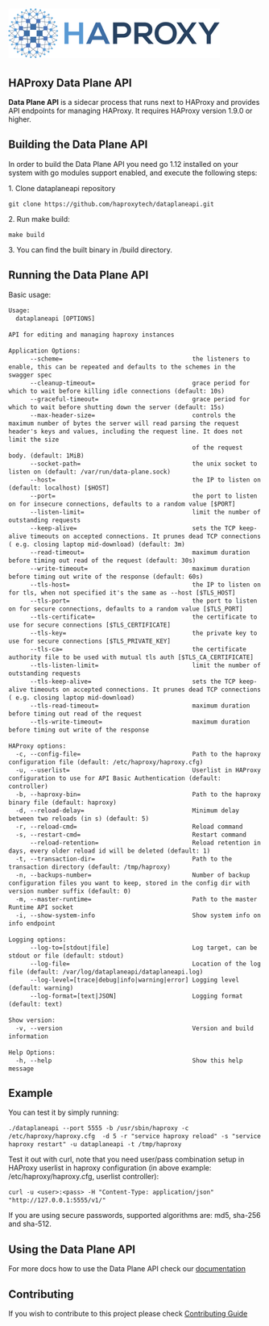 # ![HAProxy](assets/images/haproxy-weblogo-210x49.png "HAProxy")

## HAProxy Data Plane API

**Data Plane API** is a sidecar process that runs next to HAProxy and provides API endpoints for managing HAProxy. It requires HAProxy version 1.9.0 or higher.

## Building the Data Plane API

In order to build the Data Plane API you need go 1.12 installed on your system with go modules support enabled, and execute the following steps:

1\. Clone dataplaneapi repository

```
git clone https://github.com/haproxytech/dataplaneapi.git
```

2\. Run make build:

```
make build
```

3\. You can find the built binary in /build directory.

## Running the Data Plane API
Basic usage:

```
Usage:
  dataplaneapi [OPTIONS]

API for editing and managing haproxy instances

Application Options:
      --scheme=                                    the listeners to enable, this can be repeated and defaults to the schemes in the swagger spec
      --cleanup-timeout=                           grace period for which to wait before killing idle connections (default: 10s)
      --graceful-timeout=                          grace period for which to wait before shutting down the server (default: 15s)
      --max-header-size=                           controls the maximum number of bytes the server will read parsing the request header's keys and values, including the request line. It does not limit the size
                                                   of the request body. (default: 1MiB)
      --socket-path=                               the unix socket to listen on (default: /var/run/data-plane.sock)
      --host=                                      the IP to listen on (default: localhost) [$HOST]
      --port=                                      the port to listen on for insecure connections, defaults to a random value [$PORT]
      --listen-limit=                              limit the number of outstanding requests
      --keep-alive=                                sets the TCP keep-alive timeouts on accepted connections. It prunes dead TCP connections ( e.g. closing laptop mid-download) (default: 3m)
      --read-timeout=                              maximum duration before timing out read of the request (default: 30s)
      --write-timeout=                             maximum duration before timing out write of the response (default: 60s)
      --tls-host=                                  the IP to listen on for tls, when not specified it's the same as --host [$TLS_HOST]
      --tls-port=                                  the port to listen on for secure connections, defaults to a random value [$TLS_PORT]
      --tls-certificate=                           the certificate to use for secure connections [$TLS_CERTIFICATE]
      --tls-key=                                   the private key to use for secure connections [$TLS_PRIVATE_KEY]
      --tls-ca=                                    the certificate authority file to be used with mutual tls auth [$TLS_CA_CERTIFICATE]
      --tls-listen-limit=                          limit the number of outstanding requests
      --tls-keep-alive=                            sets the TCP keep-alive timeouts on accepted connections. It prunes dead TCP connections ( e.g. closing laptop mid-download)
      --tls-read-timeout=                          maximum duration before timing out read of the request
      --tls-write-timeout=                         maximum duration before timing out write of the response

HAProxy options:
  -c, --config-file=                               Path to the haproxy configuration file (default: /etc/haproxy/haproxy.cfg)
  -u, --userlist=                                  Userlist in HAProxy configuration to use for API Basic Authentication (default: controller)
  -b, --haproxy-bin=                               Path to the haproxy binary file (default: haproxy)
  -d, --reload-delay=                              Minimum delay between two reloads (in s) (default: 5)
  -r, --reload-cmd=                                Reload command
  -s, --restart-cmd=                               Restart command
      --reload-retention=                          Reload retention in days, every older reload id will be deleted (default: 1)
  -t, --transaction-dir=                           Path to the transaction directory (default: /tmp/haproxy)
  -n, --backups-number=                            Number of backup configuration files you want to keep, stored in the config dir with version number suffix (default: 0)
  -m, --master-runtime=                            Path to the master Runtime API socket
  -i, --show-system-info                           Show system info on info endpoint

Logging options:
      --log-to=[stdout|file]                       Log target, can be stdout or file (default: stdout)
      --log-file=                                  Location of the log file (default: /var/log/dataplaneapi/dataplaneapi.log)
      --log-level=[trace|debug|info|warning|error] Logging level (default: warning)
      --log-format=[text|JSON]                     Logging format (default: text)

Show version:
  -v, --version                                    Version and build information

Help Options:
  -h, --help                                       Show this help message
```

## Example

You can test it by simply running:

```
./dataplaneapi --port 5555 -b /usr/sbin/haproxy -c /etc/haproxy/haproxy.cfg  -d 5 -r "service haproxy reload" -s "service haproxy restart" -u dataplaneapi -t /tmp/haproxy
```

Test it out with curl, note that you need user/pass combination setup in HAProxy userlist in haproxy configuration (in above example: /etc/haproxy/haproxy.cfg, userlist controller):

```
curl -u <user>:<pass> -H "Content-Type: application/json" "http://127.0.0.1:5555/v1/"
```

If you are using secure passwords, supported algorithms are: md5, sha-256 and sha-512.

## Using the Data Plane API

For more docs how to use the Data Plane API check our [documentation](https://www.haproxy.com/documentation/hapee/1-9r1/configuration/dataplaneapi/)

## Contributing

If you wish to contribute to this project please check [Contributing Guide](CONTRIBUTING.md)
